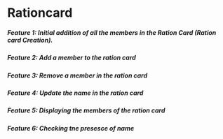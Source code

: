 # Rationcard


##### Feature 1: Initial addition of all the members in the Ration Card (Ration card Creation).

##### Feature 2: Add a member to the ration card

##### Feature 3: Remove a member in the ration card

##### Feature 4: Update the name in the ration card

##### Feature 5: Displaying the members of the ration card

##### Feature 6: Checking tne presesce of name
